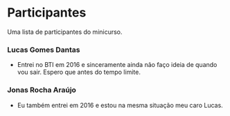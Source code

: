 # Participantes

Uma lista de participantes do minicurso.

### Lucas Gomes Dantas
- Entrei no BTI em 2016 e sinceramente ainda não faço ideia de quando vou sair. Espero que antes do tempo limite.

### Jonas Rocha Araújo
- Eu também entrei em 2016 e estou na mesma situação meu caro Lucas.